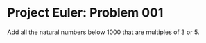 Project Euler: Problem 001
=======================================

Add all the natural numbers below 1000 that are multiples
of 3 or 5.
